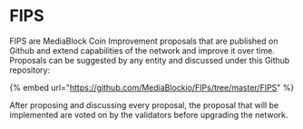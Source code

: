 # FIPS

FIPS are MediaBlock Coin Improvement proposals that are published on Github and  extend capabilities of the network and improve it over time. Proposals can be suggested by any entity and discussed under this Github repository:

{% embed url="https://github.com/MediaBlockio/FIPs/tree/master/FIPS" %}

After proposing and discussing every proposal, the proposal that will be implemented are voted on by the validators before upgrading the network.

